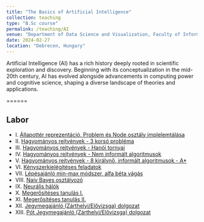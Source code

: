 ```yaml
---
title: "The Basics of Artificial Intelligence"
collection: teaching
type: "B.Sc course"
permalink: /teaching/AI
venue: "Department of Data Science and Visualization, Faculty of Informatics, University of Debrecen"
date: 2024-02-27
location: "Debrecen, Hungary"
---
```


Artificial Intelligence (AI) has a rich history deeply rooted in scientific exploration and discovery. Beginning with its conceptualization in the mid-20th century, AI has evolved alongside advancements in computing power and cognitive science, shaping a diverse landscape of theories and applications.

======

## Labor

- I.    [Állapottér reprezentáció, Problem és Node osztály implelemtálása](../materials/AI/lesson_1)
- II.   [Hagyományos rejtvények - 3 korsó probléma](../materials/AI/lesson_2)
- III.  [Hagyományos rejtvények - Hanói tornyai](../materials/AI/lesson_3)
- IV.   [Hagyományos rejtvények - Nem informált algoritmusok](../materials/AI/lesson_4)
- V.    [Hagyományos rejtvények - 8 királynő, informált algoritmusok - A*](../materials/AI/lesson_5)
- VI.   [Kényszerkielégítéses feladatok](../materials/AI/lesson_6)
- VII.  [Lépésajánló min-max módszer, alfa béta vágás](../materials/AI/lesson_7)
- VIII. [Naiv Bayes osztályozó]()
- IX.   [Neurális hálók]()
- X.    [Megerősítéses tanulás I.]()
- XI.   [Megerősítéses tanulás II.]()
- XII.  [Jegymegajánló (Zárthelyi/Elővizsga) dolgozat]()
- XIII. [Pót Jegymegajánló (Zárthelyi/Elővizsga) dolgozat]()